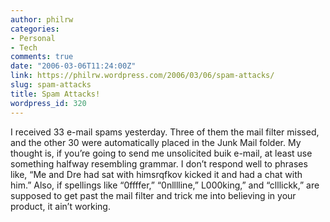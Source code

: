 ```yaml
---
author: philrw
categories:
- Personal
- Tech
comments: true
date: "2006-03-06T11:24:00Z"
link: https://philrw.wordpress.com/2006/03/06/spam-attacks/
slug: spam-attacks
title: Spam Attacks!
wordpress_id: 320
---
```


I received 33 e-mail spams yesterday. Three of them the mail filter missed, and the other 30 were automatically placed in the Junk Mail folder. My thought is, if you’re going to send me unsolicited buik e-mail, at least use something halfway resembling grammar. I don’t respond well to phrases like, “Me and Dre had sat with himsrqfkov kicked it and had a chat with him.” Also, if spellings like “0ffffer,” “0nlllline,” L000king,” and “clllickk,” are supposed to get past the mail filter and trick me into believing in your product, it ain’t working.
